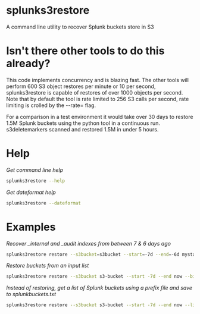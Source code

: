 # splunks3restore

A command line utility to recover Splunk buckets store in S3

# Isn't there other tools to do this already?

This code implements concurrency and is blazing fast.
The other tools will perform 600 S3 object restores per minute or 10 per
second, splunks3restore is capable of restores of over 1000 objects per
second. Note that by default the tool is rate limited to 256 S3 calls
per second, rate limiting is crolled by the --rate=<rate> flag.

For a comparison in a test environment it would take over 30 days to
restore 1.5M Splunk buckets using the python tool in a continuous run.
s3deletemarkers scanned and restored 1.5M in under 5 hours.

# Help

*Get command line help*
```bash
splunks3restore --help
```

*Get dateformat help*
```bash
splunks3restore --dateformat
```

# Examples

*Recover _internal and _audit indexes from between 7 & 6 days ago*
```bash
splunks3restore restore --s3bucket=s3bucket --start=-7d --end=-6d mystack _internal _audit
```

*Restore buckets from an input list*
```bash
splunks3restore restore --s3bucket s3-bucket --start -7d --end now --bidfile bidfile.txt stack
```

*Instead of restoring, get a list of Splunk buckets using a prefix file and save to splunkbuckets.txt*
```bash
splunks3restore restore --s3bucket s3-bucket --start -7d --end now --list=splunkbuckets.txt --prefixfile=inputlist.txt stack
```

